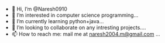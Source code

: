 - 👋 Hi, I’m @Naresh0910
- 👀 I’m interested in computer science programming...
- 🌱 I’m currently learning python+java...
- 💞️ I’m looking to collaborate on any intresting projects....
- 📫 How to reach me: mail me at naresh2004.m@gmail.com   ...

<!---
Naresh0910/Naresh0910 is a ✨ special ✨ repository because its `README.md` (this file) appears on your GitHub profile.
You can click the Preview link to take a look at your changes.
--->

